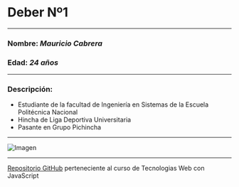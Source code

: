 # Deber Nº1
---
### Nombre:  *Mauricio Cabrera*
### Edad: *24 años*
---
### Descripción:
  * Estudiante de la facultad de Ingeniería en Sistemas de la Escuela Politécnica Nacional
  * Hincha de Liga Deportiva Universitaria
  * Pasante en Grupo Pichincha
---
![Imagen](https://scontent.fuio1-1.fna.fbcdn.net/v/t1.0-9/12928246_1074590002608620_5979490124166723473_n.jpg?oh=4aed8a4cc379ebc2945f1a4b638bf5d3&oe=586682D3 "Mauricio Cabrera")
***
[Repositorio GitHub](https://github.com/mauseb20/Tec_Web_MC) perteneciente al curso de Tecnologias Web con JavaScript